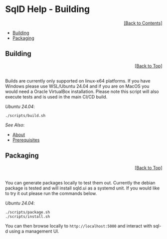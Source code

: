 ﻿# SqlD Help - Building

<div align="right">
	<a href="https://github.com/RealOrko/sql-d/blob/master/docs/_.md#sqld-help---contents">[Back to Contents]</a>
</div>

  * [Building](#building)
  * [Packaging](#packaging)

## Building

<div align="right">
	<a href="#sqld-help---building">[Back to Top]</a>
</div>
<br/>

Builds are currently only supported on linux-x64 platforms. If you have Windows please use WSL/Ubuntu 24.04 and if you are on MacOS you would need a Oracle VirtualBox installation. Please note this script will also execute tests and is used in the main CI/CD build. 

*Ubuntu 24.04*:
```
./scripts/build.sh
```

*See Also*:

  - [About](https://github.com/RealOrko/sql-d/blob/master/docs/about.md)
  - [Prerequisites](https://github.com/RealOrko/sql-d/blob/master/docs/prerequisites.md)

## Packaging

<div align="right">
	<a href="#sqld-help---building">[Back to Top]</a>
</div>
<br/>

You can generate packages locally to test them out. Currently the debian package is tested and will install sqld.ui as a systemd unit. If you would like to try it out please run the commands below.

*Ubuntu 24.04*:
```
./scripts/package.sh
./scripts/install.sh
```

You can then browse locally to `http://localhost:5000` and interact with sql-d using a management UI. 
